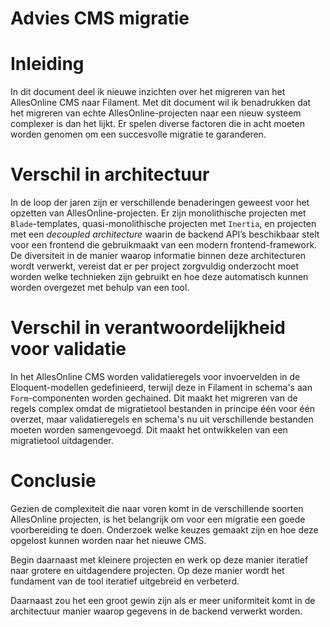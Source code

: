 # **Advies CMS migratie**

# Inleiding
In dit document deel ik nieuwe inzichten over het migreren van het AllesOnline CMS naar Filament. Met dit document wil ik benadrukken dat het migreren van echte AllesOnline-projecten naar een nieuw systeem complexer is dan het lijkt. Er spelen diverse factoren die in acht moeten worden genomen om een succesvolle migratie te garanderen.

# Verschil in architectuur
In de loop der jaren zijn er verschillende benaderingen geweest voor het opzetten van AllesOnline-projecten. Er zijn monolithische projecten met `Blade`-templates, quasi-monolithische projecten met `Inertia`, en projecten met een *decoupled architecture* waarin de backend API’s beschikbaar stelt voor een frontend die gebruikmaakt van een modern frontend-framework. De diversiteit in de manier waarop informatie binnen deze architecturen wordt verwerkt, vereist dat er per project zorgvuldig onderzocht moet worden welke technieken zijn gebruikt en hoe deze automatisch kunnen worden overgezet met behulp van een tool.

# Verschil in verantwoordelijkheid voor validatie
In het AllesOnline CMS worden validatieregels voor invoervelden in de Eloquent-modellen gedefinieerd, terwijl deze in Filament in schema's aan `Form`-componenten worden gechained. Dit maakt het migreren van de regels complex omdat de migratietool bestanden in principe één voor één overzet, maar validatieregels en schema's nu uit verschillende bestanden moeten worden samengevoegd. Dit maakt het ontwikkelen van een migratietool uitdagender.

# Conclusie
Gezien de complexiteit die naar voren komt in de verschillende soorten AllesOnline projecten, is het belangrijk om voor een migratie een goede voorbereiding te doen. Onderzoek welke keuzes gemaakt zijn en hoe deze opgelost kunnen worden naar het nieuwe CMS. 

Begin daarnaast met kleinere projecten en werk op deze manier iteratief naar grotere en uitdagendere projecten. Op deze manier wordt het fundament van de tool iteratief uitgebreid en verbeterd.

Daarnaast zou het een groot gewin zijn als er meer uniformiteit komt in de architectuur manier waarop gegevens in de backend verwerkt worden.

